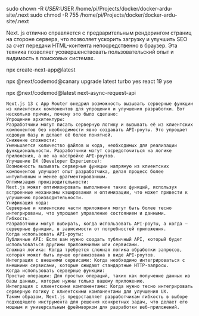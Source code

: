 sudo chown -R $USER:$USER /home/pi/Projects/docker/docker-ardu-site/.next
sudo chmod -R 755 /home/pi/Projects/docker/docker-ardu-site/.next

Next. js отлично справляется с предварительным рендерингом страниц на стороне сервера, 
что позволяет ускорить загрузку и улучшить SEO за счет передачи HTML-контента непосредственно в браузер. 
Эта техника позволяет усовершенствовать пользовательский опыт и видимость в поисковых системах.

npx create-next-app@latest

npx @next/codemod@canary upgrade latest
turbo yes
react 19 yse



npx @next/codemod@latest next-async-request-api

```
Next.js 13 с App Router внедрил возможность вызывать серверные функции из клиентских компонентов для упрощения и улучшения разработки. Вот несколько причин, почему это было сделано:
Упрощение архитектуры:
Разработчики могут писать серверную логику и вызывать её из клиентских компонентов без необходимости явно создавать API-роуты. Это упрощает кодовую базу и делает её более понятной.
Снижение сложности:
Уменьшается количество файлов и кода, необходимых для реализации функциональности. Разработчики могут сосредоточиться на логике приложения, а не на настройке API-роутов.
Улучшение DX (Developer Experience):
Возможность вызывать серверные функции напрямую из клиентских компонентов улучшает опыт разработчика, делая процесс более интуитивным и менее фрагментированным.
Оптимизация производительности:
Next.js может оптимизировать выполнение таких функций, используя встроенные механизмы кэширования и оптимизации, что может привести к улучшению производительности.
Унификация кода:
Серверные и клиентские части приложения могут быть более тесно интегрированы, что упрощает управление состоянием и данными.
Гибкость:
Разработчики могут выбирать, когда использовать API-роуты, а когда — серверные функции, в зависимости от потребностей приложения.
Когда использовать API-роуты:
Публичные API: Если вам нужно создать публичный API, который будет использоваться другими приложениями или сервисами.
Сложная логика: Когда требуется сложная логика обработки запросов, которая может быть лучше организована в виде API-роутов.
Интеграция с внешними сервисами: Когда необходимо интегрироваться с внешними сервисами, которые ожидают стандартные HTTP-запросы.
Когда использовать серверные функции:
Простые операции: Для простых операций, таких как получение данных из базы данных, которые нужны только вашему приложению.
Интеграция с клиентскими компонентами: Когда нужно тесно интегрировать серверную логику с клиентскими компонентами для улучшения UX.
Таким образом, Next.js предоставляет разработчикам гибкость в выборе подходящего инструмента для решения конкретных задач, что делает его мощным и универсальным фреймворком для разработки веб-приложений.
```